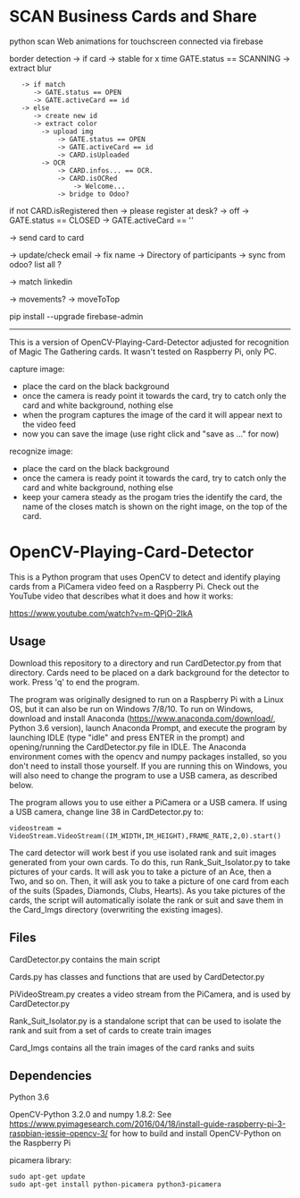# SCAN Business Cards and Share

python scan
Web animations for touchscreen
connected via firebase


border detection
-> if card
    -> stable for x time
        GATE.status == SCANNING
    -> extract blur

       -> if match
          -> GATE.status == OPEN
          -> GATE.activeCard == id
       -> else
          -> create new id
          -> extract color
            -> upload img
                -> GATE.status == OPEN
                -> GATE.activeCard == id
                -> CARD.isUploaded
            -> OCR
                -> CARD.infos... == OCR.
                -> CARD.isOCRed
                    -> Welcome...
                -> bridge to Odoo?
if not CARD.isRegistered then -> please register at desk?
-> off
    -> GATE.status == CLOSED
    -> GATE.activeCard == ''


-> send card to card

-> update/check email
-> fix name
-> Directory of participants
-> sync from odoo? list all ?

-> match linkedin


-> movements?
-> moveToTop


pip install --upgrade firebase-admin

----------------


This is a version of OpenCV-Playing-Card-Detector adjusted for recognition of Magic The Gathering cards. It wasn't tested on Raspberry Pi, only PC.

capture image:
- place the card on the black background
- once the camera is ready point it towards the card, try to catch only the card and white background, nothing else
- when the program captures the image of the card it will appear next to the video feed
- now you can save the image (use right click and "save as ..." for now)

recognize image:
- place the card on the black background
- once the camera is ready point it towards the card, try to catch only the card and white background, nothing else
- keep your camera steady as the progam tries the identify the card, the name of the closes match is shown on the right image, on the top of the card.

# OpenCV-Playing-Card-Detector
This is a Python program that uses OpenCV to detect and identify playing cards from a PiCamera video feed on a Raspberry Pi. Check out the YouTube video that describes what it does and how it works:

https://www.youtube.com/watch?v=m-QPjO-2IkA

## Usage
Download this repository to a directory and run CardDetector.py from that directory. Cards need to be placed on a dark background for the detector to work. Press 'q' to end the program.

The program was originally designed to run on a Raspberry Pi with a Linux OS, but it can also be run on Windows 7/8/10. To run on Windows, download and install Anaconda (https://www.anaconda.com/download/, Python 3.6 version), launch Anaconda Prompt, and execute the program by launching IDLE (type "idle" and press ENTER in the prompt) and opening/running the CardDetector.py file in IDLE. The Anaconda environment comes with the opencv and numpy packages installed, so you don't need to install those yourself. If you are running this on Windows, you will also need to change the program to use a USB camera, as described below.

The program allows you to use either a PiCamera or a USB camera. If using a USB camera, change line 38 in CardDetector.py to:
```
videostream = VideoStream.VideoStream((IM_WIDTH,IM_HEIGHT),FRAME_RATE,2,0).start()
```

The card detector will work best if you use isolated rank and suit images generated from your own cards. To do this, run Rank_Suit_Isolator.py to take pictures of your cards. It will ask you to take a picture of an Ace, then a Two, and so on. Then, it will ask you to take a picture of one card from each of the suits (Spades, Diamonds, Clubs, Hearts). As you take pictures of the cards, the script will automatically isolate the rank or suit and save them in the Card_Imgs directory (overwriting the existing images).


## Files
CardDetector.py contains the main script

Cards.py has classes and functions that are used by CardDetector.py

PiVideoStream.py creates a video stream from the PiCamera, and is used by CardDetector.py

Rank_Suit_Isolator.py is a standalone script that can be used to isolate the rank and suit from a set of cards to create train images

Card_Imgs contains all the train images of the card ranks and suits

## Dependencies
Python 3.6

OpenCV-Python 3.2.0 and numpy 1.8.2:
See https://www.pyimagesearch.com/2016/04/18/install-guide-raspberry-pi-3-raspbian-jessie-opencv-3/
for how to build and install OpenCV-Python on the Raspberry Pi

picamera library:
```
sudo apt-get update
sudo apt-get install python-picamera python3-picamera
```


